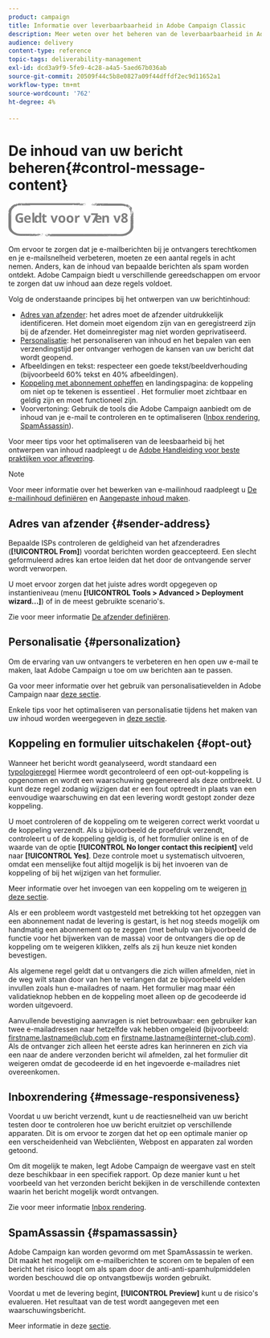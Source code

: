 ```yaml
---
product: campaign
title: Informatie over leverbaarbaarheid in Adobe Campaign Classic
description: Meer weten over het beheren van de leverbaarbaarheid in Adobe Campaign Classic?
audience: delivery
content-type: reference
topic-tags: deliverability-management
exl-id: dcd3a9f9-5fe9-4c28-a4a5-5aed67b036ab
source-git-commit: 20509f44c5b8e0827a09f44dffdf2ec9d11652a1
workflow-type: tm+mt
source-wordcount: '762'
ht-degree: 4%

---
```


# De inhoud van uw bericht beheren{#control-message-content}

![](../../assets/common.svg)

Om ervoor te zorgen dat je e-mailberichten bij je ontvangers terechtkomen en je e-mailsnelheid verbeteren, moeten ze een aantal regels in acht nemen. Anders, kan de inhoud van bepaalde berichten als spam worden ontdekt. Adobe Campaign biedt u verschillende gereedschappen om ervoor te zorgen dat uw inhoud aan deze regels voldoet.

Volg de onderstaande principes bij het ontwerpen van uw berichtinhoud:

* [Adres van afzender](#sender-address): het adres moet de afzender uitdrukkelijk identificeren. Het domein moet eigendom zijn van en geregistreerd zijn bij de afzender. Het domeinregister mag niet worden geprivatiseerd.
* [Personalisatie](#personalization): het personaliseren van inhoud en het bepalen van een verzendingstijd per ontvanger verhogen de kansen van uw bericht dat wordt geopend.
* Afbeeldingen en tekst: respecteer een goede tekst/beeldverhouding (bijvoorbeeld 60% tekst en 40% afbeeldingen).
* [Koppeling met abonnement opheffen](#opt-out) en landingspagina: de koppeling om niet op te tekenen is essentieel . Het formulier moet zichtbaar en geldig zijn en moet functioneel zijn.
* Voorvertoning: Gebruik de tools die Adobe Campaign aanbiedt om de inhoud van je e-mail te controleren en te optimaliseren ([Inbox rendering](#message-responsiveness), [SpamAssassin](#spamassassin)).

Voor meer tips voor het optimaliseren van de leesbaarheid bij het ontwerpen van inhoud raadpleegt u de [Adobe Handleiding voor beste praktijken voor aflevering](https://experienceleague.adobe.com/docs/deliverability-learn/deliverability-best-practice-guide/content-best-practices-for-optimal-delivery.html).

>[!NOTE]
>
>Voor meer informatie over het bewerken van e-mailinhoud raadpleegt u [De e-mailinhoud definiëren](defining-the-email-content.md) en [Aangepaste inhoud maken](design-and-personalize.md).

## Adres van afzender {#sender-address}

Bepaalde ISPs controleren de geldigheid van het afzenderadres (**[!UICONTROL From]**) voordat berichten worden geaccepteerd. Een slecht geformuleerd adres kan ertoe leiden dat het door de ontvangende server wordt verworpen.

U moet ervoor zorgen dat het juiste adres wordt opgegeven op instantieniveau (menu **[!UICONTROL Tools > Advanced > Deployment wizard...]**) of in de meest gebruikte scenario&#39;s.

Zie voor meer informatie [De afzender definiëren](defining-the-email-content.md).

## Personalisatie {#personalization}

Om de ervaring van uw ontvangers te verbeteren en hen open uw e-mail te maken, laat Adobe Campaign u toe om uw berichten aan te passen.

Ga voor meer informatie over het gebruik van personalisatievelden in Adobe Campaign naar [deze sectie](personalization-fields.md).

Enkele tips voor het optimaliseren van personalisatie tijdens het maken van uw inhoud worden weergegeven in [deze sectie](design-and-personalize.md#optimize-personalization).

## Koppeling en formulier uitschakelen {#opt-out}

Wanneer het bericht wordt geanalyseerd, wordt standaard een [typologieregel](steps-validating-the-delivery.md#validation-process-with-typologies) Hiermee wordt gecontroleerd of een opt-out-koppeling is opgenomen en wordt een waarschuwing gegenereerd als deze ontbreekt. U kunt deze regel zodanig wijzigen dat er een fout optreedt in plaats van een eenvoudige waarschuwing en dat een levering wordt gestopt zonder deze koppeling.

U moet controleren of de koppeling om te weigeren correct werkt voordat u de koppeling verzendt. Als u bijvoorbeeld de proefdruk verzendt, controleert u of de koppeling geldig is, of het formulier online is en of de waarde van de optie **[!UICONTROL No longer contact this recipient]** veld naar **[!UICONTROL Yes]**. Deze controle moet u systematisch uitvoeren, omdat een menselijke fout altijd mogelijk is bij het invoeren van de koppeling of bij het wijzigen van het formulier.

Meer informatie over het invoegen van een koppeling om te weigeren [in deze sectie](personalization-blocks.md#personalization-blocks-example).

Als er een probleem wordt vastgesteld met betrekking tot het opzeggen van een abonnement nadat de levering is gestart, is het nog steeds mogelijk om handmatig een abonnement op te zeggen (met behulp van bijvoorbeeld de functie voor het bijwerken van de massa) voor de ontvangers die op de koppeling om te weigeren klikken, zelfs als zij hun keuze niet konden bevestigen.

Als algemene regel geldt dat u ontvangers die zich willen afmelden, niet in de weg wilt staan door van hen te verlangen dat ze bijvoorbeeld velden invullen zoals hun e-mailadres of naam. Het formulier mag maar één validatieknop hebben en de koppeling moet alleen op de gecodeerde id worden uitgevoerd.

Aanvullende bevestiging aanvragen is niet betrouwbaar: een gebruiker kan twee e-mailadressen naar hetzelfde vak hebben omgeleid (bijvoorbeeld: firstname.lastname@club.com en firstname.lastname@internet-club.com). Als de ontvanger zich alleen het eerste adres kan herinneren en zich via een naar de andere verzonden bericht wil afmelden, zal het formulier dit weigeren omdat de gecodeerde id en het ingevoerde e-mailadres niet overeenkomen.

## Inboxrendering {#message-responsiveness}

Voordat u uw bericht verzendt, kunt u de reactiesnelheid van uw bericht testen door te controleren hoe uw bericht eruitziet op verschillende apparaten. Dit is om ervoor te zorgen dat het op een optimale manier op een verscheidenheid van Webcliënten, Webpost en apparaten zal worden getoond.

Om dit mogelijk te maken, legt Adobe Campaign de weergave vast en stelt deze beschikbaar in een specifiek rapport. Op deze manier kunt u het voorbeeld van het verzonden bericht bekijken in de verschillende contexten waarin het bericht mogelijk wordt ontvangen.

Zie voor meer informatie [Inbox rendering](inbox-rendering.md).

## SpamAssassin {#spamassassin}

Adobe Campaign kan worden gevormd om met SpamAssassin te werken. Dit maakt het mogelijk om e-mailberichten te scoren om te bepalen of een bericht het risico loopt om als spam door de anti-anti-spamhulpmiddelen worden beschouwd die op ontvangstbewijs worden gebruikt.

Voordat u met de levering begint, **[!UICONTROL Preview]** kunt u de risico&#39;s evalueren. Het resultaat van de test wordt aangegeven met een waarschuwingsbericht.

Meer informatie in deze [sectie](spamassassin.md).
